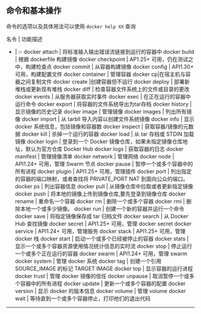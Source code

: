 ## 命令和基本操作
命令的选项以及具体用法可以使用 `docker help XX` 查询

名令 | 功能描述 
- | :- 
docker attach | 将标准输入输出错误流链接到运行的容器中
docker build | 根据 dockerfile 构建镜像
docker checkpoint | AP1.25+ 可用，仍在测试之中，构建检查点
docker commit | 从容器构建镜像
docker config | API1.30+ 可用，构建配置文件
docker container | 管理容器
docker cp|在宿主机与容器之间复制文件
docker create |创建容器但不运行
docker deploy | 部署新堆栈或更新现有堆栈
docker diff | 检查容器文件系统上的文件或目录的更改
docker events | 从服务器获取实时事件
docker exec | 在正在运行的容器中运行命令
docker export | 将容器的文件系统导出为tar存档
docker history | 显示镜像的历史记录
docker image | 管理镜像
docker images | 列出所有镜像
docker import | 从 tarbll 导入内容以创建文件系统镜像
docker info | 显示 docker 系统信息，包括镜像和容器数
docker inspect | 获取容器/镜像的元数据
docker kill | 杀掉一个运行的容器
docker load | 从 tar 存档或 STDIN 加载镜像
docker login | 登录到一个 Docker 镜像仓库，如果未指定镜像仓库地址，默认为官方仓库 Docker Hub
docker logs | 获取容器的日志
docker manifest | 管理镜像清单
docker network | 管理网络
docker node | API1.24+ 可用，管理 Swarm 节点
docker pause | 暂停一个或多个容器中的所有进程
docker plugin | API1.25+ 可用，管理插件
docker port | 列出指定的容器的端口映射，或者查找将 PRIVATE_PORT NAT 到面向公众的端口。
docker ps | 列出容器信息
docker pull | 从镜像仓库中拉取或者更新指定镜像
docker push | 将本地的镜像上传到镜像仓库,要先登录到镜像仓库
docker rename | 重命名一个容器
docker rm | 删除一个或多个容器
docker rmi | 删除本地一个或多少镜像。
docker run | 创建一个新的容器并运行一个命令
docker save | 将指定镜像保存成 tar 归档文件
docker search | 从 Docker Hub 查找镜像
docker secret | API1.25+ 可用，管理 docker secret
docker service | API1.24+ 可用，管理服务
docker stack | API1.25+ 可用，管理 docker 栈
docker start | 启动一个或多个已经被停止的容器
docker stats | 显示一个或多个容器资源使用情况统计信息的实时流
docker stop | 停止运行一个或多个正在运行的容器
docker swarm | API1.24+ 可用，管理 swarm
docker system | 管理 docker 系统
docker tag | 创建一个引用 SOURCE_IMAGE 的标记 TARGET IMAGE 
docker top | 显示容器的运行进程
docker trust | 管理 docker 镜像的信任
docker unpause | 取消暂停一个或多个容器中的所有进程
docker update | 更新一个或多个容器的配置
docker version | 显示 docker 的版本信息
docker volume | 管理 volume
docker wait | 等待直到一个或多个容器停止，打印他们的退出代码

****
